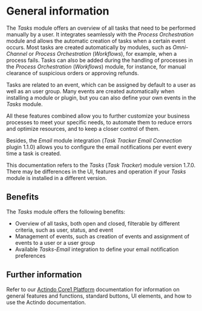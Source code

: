 # General information

The *Tasks* module offers an overview of all tasks that need to be performed manually by a user. It integrates seamlessly with the *Process Orchestration* module and allows the automatic creation of tasks when a certain event occurs. Most tasks are created automatically by modules, such as *Omni-Channel* or *Process Orchestration* (*Workflows*), for example, when a process fails. Tasks can also be added during the handling of processes in the *Process Orchestration* (*Workflows*) module, for instance, for manual clearance of suspicious orders or approving refunds.  

Tasks are related to an event, which can be assigned by default to a user as well as an user group. Many events are created automatically when installing a module or plugin, but you can also define your own events in the *Tasks* module.

All these features combined allow you to further customize your business processes to meet your specific needs, to automate them to reduce errors and optimize resources, and to keep a closer control of them.  

Besides, the *Email* module integration (*Task Tracker Email Connection* plugin 1.1.0) allows you to configure the email notifications per event every time a task is created.

This documentation refers to the *Tasks* (*Task Tracker*) module version 1.7.0. There may be differences in the UI, features and operation if your *Tasks* module is installed in a different version.

## Benefits

The *Tasks* module offers the following benefits:

- Overview of all tasks, both open and closed, filterable by different criteria, such as user, status, and event
- Management of events, such as creation of events and assignment of events to a user or a user group
- Available *Tasks-Email* integration to define your email notification preferences


## Further information

Refer to our [Actindo Core1 Platform](../../Core1Platform/BasicPhilosophy/01_General.md) documentation for information on general features and functions, standard buttons, UI elements, and how to use the Actindo documentation.